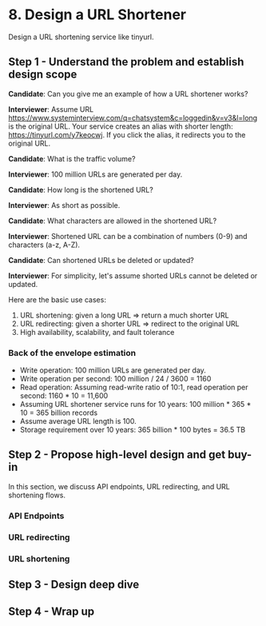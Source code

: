 # 8. Design a URL Shortener

Design a URL shortening service like tinyurl.

## Step 1 - Understand the problem and establish design scope

__Candidate__: Can you give me an example of how a URL shortener works?

__Interviewer__: Assume URL https://www.systeminterview.com/q=chatsystem&c=loggedin&v=v3&l=long is the original URL. Your service creates an alias with shorter length: https://tinyurl.com/y7keocwj. If you click the alias, it redirects you to the original URL.

__Candidate__: What is the traffic volume?

__Interviewer__: 100 million URLs are generated per day.

__Candidate__: How long is the shortened URL?

__Interviewer__: As short as possible.

__Candidate__: What characters are allowed in the shortened URL?

__Interviewer__: Shortened URL can be a combination of numbers (0-9) and characters (a-z, A-Z).

__Candidate__: Can shortened URLs be deleted or updated?

__Interviewer__: For simplicity, let's assume shorted URLs cannot be deleted or updated.

Here are the basic use cases:

1. URL shortening: given a long URL => return a much shorter URL
2. URL redirecting: given a shorter URL => redirect to the original URL
3. High availability, scalability, and fault tolerance

### Back of the envelope estimation

- Write operation: 100 million URLs are generated per day.
- Write operation per second: 100 million / 24 / 3600 = 1160
- Read operation: Assuming read-write ratio of 10:1, read operation per second: 1160 * 10 = 11,600
- Assuming URL shortener service runs for 10 years: 100 million * 365 * 10 = 365 billion records
- Assume average URL length is 100.
- Storage requirement over 10 years: 365 billion * 100 bytes = 36.5 TB

## Step 2 - Propose high-level design and get buy-in

In this section, we discuss API endpoints, URL redirecting, and URL shortening flows.

### API Endpoints

### URL redirecting

### URL shortening

## Step 3 - Design deep dive

## Step 4 - Wrap up
